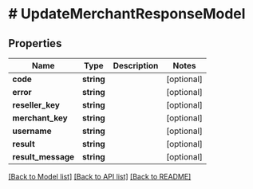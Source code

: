 # # UpdateMerchantResponseModel

## Properties

Name | Type | Description | Notes
------------ | ------------- | ------------- | -------------
**code** | **string** |  | [optional]
**error** | **string** |  | [optional]
**reseller_key** | **string** |  | [optional]
**merchant_key** | **string** |  | [optional]
**username** | **string** |  | [optional]
**result** | **string** |  | [optional]
**result_message** | **string** |  | [optional]

[[Back to Model list]](../../README.md#models) [[Back to API list]](../../README.md#endpoints) [[Back to README]](../../README.md)
